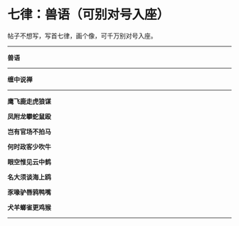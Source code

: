 七律：兽语（可别对号入座）
====

			

帖子不想写，写首七律，画个像，可千万别对号入座。

** **

**兽语**

** **

**缠中说禅**

** **

**鹰飞鹿走虎狼谋**

**凤附龙攀蛇鼠殴**

**岂有官场不拍马**

**何时政客少吹牛**

**眼空惟见云中鹤**

**名大须谈海上鸥**

**豕喙驴唇鸦鸭嘴**

**犬羊螂雀更鸡猴**

** **
